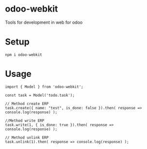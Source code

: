 # odoo-webkit
Tools for development in web for odoo

# Setup
    npm i odoo-webkit
    
# Usage
    import { Model } from 'odoo-webkit';
    
    const task = Model('todo.task');
    
    // Method create ERP
    task.create({ name: "test", is_done: false }).then( response => console.log(response) );
    
    //Method write ERP
    task.write(1, { is_done: true }).then( response => console.log(response) );
    
    // Method unlink ERP
    task.unlink(1).then( response => console.log(response) );
    
